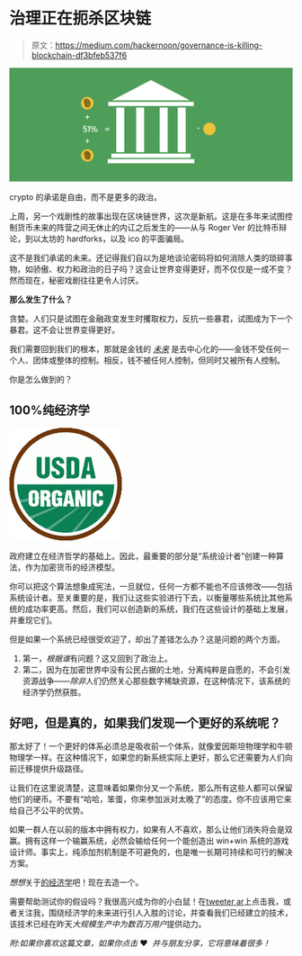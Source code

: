 # 治理正在扼杀区块链

> 原文：<https://medium.com/hackernoon/governance-is-killing-blockchain-df3bfeb537f6>

![](img/fa5d1559c5fbc8503729f489915fceaa.png)

crypto 的承诺是自由，而不是更多的政治。

上周，另一个戏剧性的故事出现在区块链世界，这次是新航。这是在多年来试图控制货币未来的阵营之间无休止的内讧之后发生的——从与 Roger Ver 的比特币辩论，到以太坊的 hardforks，以及 ico 的平面骗局。

这不是我们承诺的未来。还记得我们自以为是地谈论密码将如何消除人类的琐碎事物，如骄傲、权力和政治的日子吗？这会让世界变得更好，而不仅仅是一成不变？然而现在，秘密戏剧往往更令人讨厌。

**那么发生了什么？**

贪婪。人们只是试图在金融政变发生时攫取权力，反抗一些暴君，试图成为下一个暴君。这不会让世界变得更好。

我们需要回到我们的根本，那就是金钱的 [*未来*](https://hackernoon.com/behavioral-cryptoeconomics-the-secret-of-digital-currencies-ac6e9b04fcb6) 是去中心化的——金钱不受任何一个人、团体或整体的控制。相反，钱不被任何人控制，但同时又被所有人控制。

你是怎么做到的？

## 100%纯经济学

![](img/df30234e4c34af7f666b94a2d81db418.png)

政府建立在经济哲学的基础上。因此，最重要的部分是“系统设计者”创建一种算法，作为加密货币的经济模型。

你可以把这个算法想象成宪法，一旦就位，任何一方都不能也不应该修改——包括系统设计者。至关重要的是，我们让这些实验进行下去，以衡量哪些系统比其他系统的成功率更高。然后，我们可以创造新的系统，我们在这些设计的基础上发展，并重现它们。

但是如果一个系统已经很受欢迎了，却出了差错怎么办？这是问题的两个方面。

1.  第一，*根据谁*有问题？这又回到了政治上。
2.  第二，因为在加密世界中没有公民占据的土地，分离纯粹是自愿的，不会引发资源战争——*除非*人们仍然关心那些数字稀缺资源，在这种情况下，该系统的经济学仍然获胜。

## 好吧，但是真的，如果我们发现一个更好的系统呢？

那太好了！一个更好的体系必须总是吸收前一个体系，就像爱因斯坦物理学和牛顿物理学一样。在这种情况下，如果您的新系统实际上更好，那么它还需要为人们向前迁移提供升级路径。

让我们在这里说清楚，这意味着如果你分叉一个系统，那么所有这些人都可以保留他们的硬币。不要有“哈哈，笨蛋，你来参加派对太晚了”的态度。你不应该用它来给自己不公平的优势。

如果一群人在以前的版本中拥有权力，如果有人不喜欢，那么让他们消失将会是双赢。拥有这样一个输赢系统，必然会输给任何一个能创造出 win+win 系统的游戏设计师。事实上，纯添加剂机制是不可避免的，也是唯一长期可持续和可行的解决方案。

*想想*关于[的经济学](https://hackernoon.com/cryptocurrencies-matchmaking-and-pareto-optimal-gold-digging-5f4c6cb825fd)吧！现在去造一个。

需要帮助测试你的假设吗？我很高兴成为你的小白鼠！在[tweeter ar](https://twitter.com/marknadal)上点击我，或者关注我，围绕经济学的未来进行引人入胜的讨论，并查看我们已经建立的技术，该技术已经在昨天*大规模生产中为数百万用户*提供动力。

*附:如果你喜欢这篇文章，如果你点击* ❤ ️ *并与朋友分享，它将意味着很多！*
